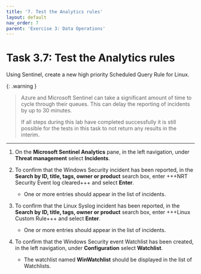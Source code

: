 ```yaml
---
title: '7. Test the Analytics rules'
layout: default
nav_order: 7
parent: 'Exercise 3: Data Operations'
---
```


# Task 3.7: Test the Analytics rules

Using Sentinel, create a new high priority Scheduled Query Rule for Linux. 

{: .warning }
> Azure and Microsoft Sentinel can take a significant amount of time to cycle through their queues. This can delay the reporting of incidents by up to 30 minutes.  
>
> If all steps during this lab have completed successfully it is still possible for the tests in this task to not return any results in the interim.

---

1. On the **Microsoft Sentinel Analytics** pane, in the left navigation, under **Threat management** select **Incidents**.

1. To confirm that the Windows Security incident has been reported, in the **Search by ID, title, tags, owner or product** search box, enter +++NRT Security Event log cleared+++ and select **Enter**.  
    - One or more entries should appear in the list of incidents.

1. To confirm that the Linux Syslog incident has been reported, in the **Search by ID, title, tags, owner or product** search box, enter +++Linux Custom Rule+++ and select **Enter**.  
    - One or more entries should appear in the list of incidents.

1. To confirm that the Windows Security event Watchlist has been created, in the left navigation, under **Configuration** select **Watchlist**.  
    - The watchlist named **WinWatchlist** should be displayed in the list of Watchlists.
